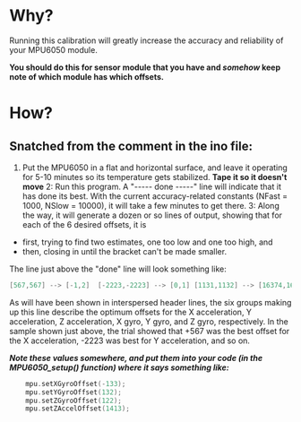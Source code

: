 Why?
====

Running this calibration will greatly increase the accuracy and reliability of your MPU6050 module.

**You should do this for sensor module that you have and _somehow_ keep note of which module has which offsets.**

How?
====

Snatched from the comment in the ino file:
------------------------------------------

1. Put the MPU6050 in a flat and horizontal surface, and leave it operating for 5-10 minutes so its temperature gets stabilized. **Tape it so it doesn't move**
2: Run this program.  A "----- done -----" line will indicate that it has done its best. With the current accuracy-related constants (NFast = 1000, NSlow = 10000), it will take a few minutes to get there.
3: Along the way, it will generate a dozen or so lines of output, showing that for each of the 6 desired offsets, it is 
  * first, trying to find two estimates, one too low and one too high, and
  * then, closing in until the bracket can't be made smaller.

The line just above the "done" line will look something like:
```c++
[567,567] --> [-1,2]  [-2223,-2223] --> [0,1] [1131,1132] --> [16374,16404] [155,156] --> [-1,1]  [-25,-24] --> [0,3] [5,6] --> [0,4]
```

As will have been shown in interspersed header lines, the six groups making up this line describe the optimum offsets for the X acceleration, Y acceleration, Z acceleration, X gyro, Y gyro, and Z gyro, respectively.  In the sample shown just above, the trial showed that +567 was the best offset for the X acceleration, -2223 was best for Y acceleration, and so on.


***Note these values somewhere, and put them into your code (in the MPU6050_setup() function) where it says something like:***

```c++
    mpu.setXGyroOffset(-133);
    mpu.setYGyroOffset(132);
    mpu.setZGyroOffset(122);
    mpu.setZAccelOffset(1413); 
```

